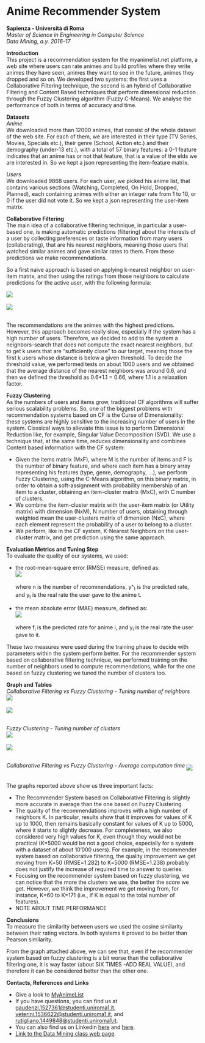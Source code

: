 # Anime Recommender System
**Sapienza - Università di Roma** <br/>
*Master of Science in Engineering in Computer Science* <br/>
*Data Mining, a.y. 2016-17* <br/>

**Introduction** <br/>
This project is a recommendation system for the myanimelist.net platform,
a web site where users can rate animes and build profiles where they write 
animes they have seen, animes they want to see in the future, 
animes they dropped and so on. 
We developed two systems:
the first uses a Collaborative Filtering technique, the second is an hybrid 
of Collaborative Filtering and Content Based techniques that perform dimensional
 reduction through the Fuzzy Clustering algorithm (Fuzzy C-Means).
 We analyse the performance of both in terms of accuracy and time.

**Datasets** <br/>
*Anime* <br/>
We downloaded more than 12000 animes, that consist of the whole dataset 
of the web site.
For each of them, we are interested in their type 
(TV Series, Movies, Specials etc.), their genre (School, Action etc.) 
and their demography (under-13 etc.), with a total of 57 binary features: 
a 0-1 feature indicates that an anime has or not that feature, 
that is a value of the elds we are interested in.
So we kept a json representing the item-feature matrix.

*Users* <br/>
We downloaded 9868 users. For each user, we picked his anime list, 
that contains various sections (Watching, Completed, On Hold, Dropped, Planned),
 each containing animes with either an integer rate from 1 to 10, 
 or 0 if the user did not vote it.
So we kept a json representing the user-item matrix.

**Collaborative Filtering** <br/>
The main idea of a collaborative filtering technique, 
in particular a user-based one, is  making automatic predictions (filtering)
about the interests of a user by collecting preferences or taste information
 from many users (collaborating), that are his nearest neighbors,
  meaning those users that watched similar animes and gave similar rates
   to them. From these predictions we make recommendations. <br/>
   
So a first naive approach is based on applying k-nearest neighbor 
on user-item matrix, and then using the ratings from those neighbors 
to calculate predictions for the active user, with the following formula: <br/> 

<img src="https://wikimedia.org/api/rest_v1/media/math/render/svg/d2a94dc0a962bd32eda90d13806cc446f6dcc46c" align="middle"/> <br/><br/>
<img src="https://wikimedia.org/api/rest_v1/media/math/render/svg/ca896baefcaade46d3d20adb0ac63287ff9353e7"  align="middle"/> <br/><br/>

The recommendations are the animes with the highest predictions. <br/>
However, this approach becomes really slow, especially if the system 
has a high number of users. Therefore, we decided to add to the system 
a neighbors-search that does not compute the exact nearest neighbors, 
but to get k users that are “sufficiently close” to our target, 
meaning those the first k users whose distance is below a given 
threshold. To decide the threshold value, we performed tests on about 
1000 users and we obtained that the average distance of the nearest 
neighbors was around 0.6, and then we defined the threshold as 
0.6*1.1 = 0.66, where 1.1 is a relaxation factor.

**Fuzzy Clustering** <br/>
As the numbers of users and items grow, traditional CF algorithms 
will suffer serious scalability problems. So, one of the biggest 
problems with recommendation systems based on CF is the Curse of
 Dimensionality: these systems are highly sensitive to the increasing
  number of users in the system. Classical ways to alleviate this issue
   is to perform Dimensional Reduction like, for example, 
   Singular Value Decomposition (SVD).
We use a technique that, at the same time, reduces dimensionality 
and combines Content based information with the CF system: <br/>

* Given the items matrix (MxF), where M is the number of items and 
F is the number of binary feature, and where each item has a binary 
array representing his features (type, genre, demography, ...),
 we perform Fuzzy Clustering, using the C-Means algorithm,
  on this binary matrix, in order to obtain a soft-assignment
   with probability membership of an item to a cluster,
    obtaining an item-cluster matrix (MxC), with C number of clusters.
* We combine the item-cluster matrix with the user-item matrix 
(or Utility matrix) with dimension (NxM), N number of users, 
obtaining through weighted mean the user-clusters matrix of dimension 
(NxC), where each element represent the probability of a user to belong 
to a cluster.
* We perform, like in the CF system, K-Nearest Neighbors on the 
user-cluster matrix, and get prediction using the same approach.

**Evaluation Metrics and Tuning Step** <br/>
To evaluate the quality of our systems, we used:
* the root-mean-square error (RMSE) measure, defined as: <br/>
<img src="http://statweb.stanford.edu/~susan/courses/s60/split/img29.png" align="middle"/> <br/><br/>
where n is the number of recommendations, y^<sub>t</sub> is the predicted rate, and y<sub>t</sub> is the real rate the user gave to the anime t.

* the mean absolute error (MAE) measure, defined as: <br/>
<img src="https://wikimedia.org/api/rest_v1/media/math/render/svg/a26cd07ce591210dc494cec532c4dacfdf9153b9" align="middle"/> <br/><br/>
where f<sub>i</sub> is the predicted rate for anime i, and y<sub>i</sub> is the real rate the user gave to it.

These two measures were used during the training phase to decide 
with parameters within the system perform better. 
For the recommender system based on collaborative filtering technique, 
we performed training on the number of neighbors used to compute
 recommendations, while for the one based on fuzzy clustering 
 we tuned the number of clusters too.
 
**Graph and Tables** <br/>
*Collaborative Filtering vs Fuzzy Clustering - Tuning number of neighbors*<br/>
<img src="https://github.com/r3kall/AnimeRecommenderSystem/blob/master/readme_images/cf_fc_MAE.png" align="middle"/> <br/><br/>
<img src="https://github.com/r3kall/AnimeRecommenderSystem/blob/master/readme_images/cf_fc_RMSE.png" align="middle"/> <br/><br/>

*Fuzzy Clustering - Tuning number of clusters*<br/>
<img src="https://github.com/r3kall/AnimeRecommenderSystem/blob/master/readme_images/Clusters_tuning_MAE.png" align="middle"/> <br/><br/>
<img src="https://github.com/r3kall/AnimeRecommenderSystem/blob/master/readme_images/Clusters_tuning_RMSE.png" align="middle"/> <br/><br/>

*Collaborative Filtering vs Fuzzy Clustering - Average computation time*
<img src="https://github.com/r3kall/AnimeRecommenderSystem/blob/master/readme_images/time_comparison.png" align="middle"/> <br/><br/>


The graphs reported above show us three important facts:
* The Recommender System based on Collaborative Filtering is slightly more accurate
 in average than the one based on Fuzzy Clustering. 
* The quality of the recommendations improves with a high number of neighbors K. 
In particular, results show that it improves for values of K up to 1000, 
then remains basically constant for values of K up to 5000, 
where it starts to slightly decrease. For completeness, 
we also considered very high values for K, even though they would not be practical
 (K=5000 would be not a good choice, especially for a system with a dataset 
 of about 10’000 users). 
 For example, in the recommender system based on collaborative filtering, 
 the quality improvement we get moving from K=50 (RMSE=1.282) 
 to K=5000 (RMSE=1.238) probably does not justify the increase 
 of required time to answer to queries.
* Focusing on the recommender system based on fuzzy clustering, 
we can notice that the more the clusters we use, the better the score we get. 
However, we think the improvement we get moving from, for instance, 
K=60 to K=171 (i.e., if K is equal to the total number of features).
* NOTE ABOUT TIME PERFORMANCE


**Conclusions** <br/>
To measure the similarity between users we used the cosine similarity between their rating vectors. In both systems it proved to be better than Pearson similarity.

From the graph attached above, we can see that, even if he recommender 
system based on fuzzy clustering is a bit worse than the collaborative 
filtering one, it is way faster (about SIX TIMES -ADD REAL VALUE), 
and therefore it can be considered better than the other one.


**Contacts, References and Links**
* Give a look to [MyAnimeList](https://myanimelist.net/)
* If you have questions, you can find us at gaudenzi.1527361@studenti.uniroma1.it, 
veterini.1536622@studenti.uniroma1.it, and rutigliano.1449848@studenti.uniroma1.it. 
* You can also find us on Linkedin 
[here](https://www.linkedin.com/in/sara-veterini-667684116/) 
and [here](https://www.linkedin.com/in/roberto-gaudenzi-4b0422116).
* [Link to the Data Mining class web page](http://aris.me/index.php/data-mining-2016).<br/>
